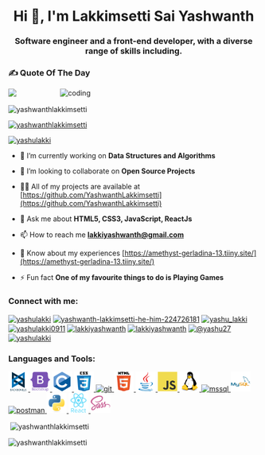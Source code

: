 <h1 align="center">Hi 👋, I'm Lakkimsetti Sai Yashwanth</h1>
<h3 align="center">Software engineer and a front-end developer, with a diverse range of skills including.</h3>
<h3 align="left">✍️ Quote Of The Day</h3>

![](https://quotes-github-readme.vercel.app/api?type=horizontal&theme=merko)
<img align="right" alt="coding" width="400" src="https://camo.githubusercontent.com/5ddf73ad3a205111cf8c686f687fc216c2946a75005718c8da5b837ad9de78c9/68747470733a2f2f7468756d62732e6766796361742e636f6d2f4576696c4e657874446576696c666973682d736d616c6c2e676966">

<p align="left"> <img src="https://komarev.com/ghpvc/?username=yashwanthlakkimsetti&label=Profile%20views&color=0e75b6&style=flat" alt="yashwanthlakkimsetti" /> </p>

<p align="left"> <a href="https://github.com/ryo-ma/github-profile-trophy"><img src="https://github-profile-trophy.vercel.app/?username=yashwanthlakkimsetti" alt="yashwanthlakkimsetti" /></a> </p>

<p align="left"> <a href="https://twitter.com/yashulakki" target="blank"><img src="https://img.shields.io/twitter/follow/yashulakki?logo=twitter&style=for-the-badge" alt="yashulakki" /></a> </p>

- 🔭 I’m currently working on **Data Structures and Algorithms**

- 👯 I’m looking to collaborate on **Open Source Projects**

- 👨‍💻 All of my projects are available at [https://github.com/YashwanthLakkimsetti](https://github.com/YashwanthLakkimsetti)

- 💬 Ask me about **HTML5, CSS3, JavaScript, ReactJs**

- 📫 How to reach me **lakkiyashwanth@gmail.com**

- 📄 Know about my experiences [https://amethyst-gerladina-13.tiiny.site/](https://amethyst-gerladina-13.tiiny.site/)

- ⚡ Fun fact **One of my favourite things to do is Playing Games**

<h3 align="left">Connect with me:</h3>
<p align="left">
<a href="https://twitter.com/yashulakki" target="blank"><img align="center" src="https://raw.githubusercontent.com/rahuldkjain/github-profile-readme-generator/master/src/images/icons/Social/twitter.svg" alt="yashulakki" height="30" width="40" /></a>
<a href="https://linkedin.com/in/yashwanth-lakkimsetti-he-him-224726181" target="blank"><img align="center" src="https://raw.githubusercontent.com/rahuldkjain/github-profile-readme-generator/master/src/images/icons/Social/linked-in-alt.svg" alt="yashwanth-lakkimsetti-he-him-224726181" height="30" width="40" /></a>
<a href="https://instagram.com/yashu_lakki" target="blank"><img align="center" src="https://raw.githubusercontent.com/rahuldkjain/github-profile-readme-generator/master/src/images/icons/Social/instagram.svg" alt="yashu_lakki" height="30" width="40" /></a>
<a href="https://www.codechef.com/users/yashulakki0911" target="blank"><img align="center" src="https://cdn.jsdelivr.net/npm/simple-icons@3.1.0/icons/codechef.svg" alt="yashulakki0911" height="30" width="40" /></a>
<a href="https://www.hackerrank.com/lakkiyashwanth" target="blank"><img align="center" src="https://raw.githubusercontent.com/rahuldkjain/github-profile-readme-generator/master/src/images/icons/Social/hackerrank.svg" alt="lakkiyashwanth" height="30" width="40" /></a>
<a href="https://www.leetcode.com/lakkiyashwanth" target="blank"><img align="center" src="https://raw.githubusercontent.com/rahuldkjain/github-profile-readme-generator/master/src/images/icons/Social/leet-code.svg" alt="lakkiyashwanth" height="30" width="40" /></a>
<a href="https://www.hackerearth.com/@yashu27" target="blank"><img align="center" src="https://raw.githubusercontent.com/rahuldkjain/github-profile-readme-generator/master/src/images/icons/Social/hackerearth.svg" alt="@yashu27" height="30" width="40" /></a>
<a href="https://auth.geeksforgeeks.org/user/yashulakki" target="blank"><img align="center" src="https://raw.githubusercontent.com/rahuldkjain/github-profile-readme-generator/master/src/images/icons/Social/geeks-for-geeks.svg" alt="yashulakki" height="30" width="40" /></a>
</p>

<h3 align="left">Languages and Tools:</h3>
<p align="left"> <a href="https://backbonejs.org" target="_blank" rel="noreferrer"> <img src="https://raw.githubusercontent.com/devicons/devicon/master/icons/backbonejs/backbonejs-original-wordmark.svg" alt="backbonejs" width="40" height="40"/> </a> <a href="https://getbootstrap.com" target="_blank" rel="noreferrer"> <img src="https://raw.githubusercontent.com/devicons/devicon/master/icons/bootstrap/bootstrap-plain-wordmark.svg" alt="bootstrap" width="40" height="40"/> </a> <a href="https://www.cprogramming.com/" target="_blank" rel="noreferrer"> <img src="https://raw.githubusercontent.com/devicons/devicon/master/icons/c/c-original.svg" alt="c" width="40" height="40"/> </a> <a href="https://www.w3schools.com/css/" target="_blank" rel="noreferrer"> <img src="https://raw.githubusercontent.com/devicons/devicon/master/icons/css3/css3-original-wordmark.svg" alt="css3" width="40" height="40"/> </a> <a href="https://git-scm.com/" target="_blank" rel="noreferrer"> <img src="https://www.vectorlogo.zone/logos/git-scm/git-scm-icon.svg" alt="git" width="40" height="40"/> </a> <a href="https://www.w3.org/html/" target="_blank" rel="noreferrer"> <img src="https://raw.githubusercontent.com/devicons/devicon/master/icons/html5/html5-original-wordmark.svg" alt="html5" width="40" height="40"/> </a> <a href="https://www.java.com" target="_blank" rel="noreferrer"> <img src="https://raw.githubusercontent.com/devicons/devicon/master/icons/java/java-original.svg" alt="java" width="40" height="40"/> </a> <a href="https://developer.mozilla.org/en-US/docs/Web/JavaScript" target="_blank" rel="noreferrer"> <img src="https://raw.githubusercontent.com/devicons/devicon/master/icons/javascript/javascript-original.svg" alt="javascript" width="40" height="40"/> </a> <a href="https://www.linux.org/" target="_blank" rel="noreferrer"> <img src="https://raw.githubusercontent.com/devicons/devicon/master/icons/linux/linux-original.svg" alt="linux" width="40" height="40"/> </a> <a href="https://www.microsoft.com/en-us/sql-server" target="_blank" rel="noreferrer"> <img src="https://www.svgrepo.com/show/303229/microsoft-sql-server-logo.svg" alt="mssql" width="40" height="40"/> </a> <a href="https://www.mysql.com/" target="_blank" rel="noreferrer"> <img src="https://raw.githubusercontent.com/devicons/devicon/master/icons/mysql/mysql-original-wordmark.svg" alt="mysql" width="40" height="40"/> </a> <a href="https://postman.com" target="_blank" rel="noreferrer"> <img src="https://www.vectorlogo.zone/logos/getpostman/getpostman-icon.svg" alt="postman" width="40" height="40"/> </a> <a href="https://www.python.org" target="_blank" rel="noreferrer"> <img src="https://raw.githubusercontent.com/devicons/devicon/master/icons/python/python-original.svg" alt="python" width="40" height="40"/> </a> <a href="https://reactjs.org/" target="_blank" rel="noreferrer"> <img src="https://raw.githubusercontent.com/devicons/devicon/master/icons/react/react-original-wordmark.svg" alt="react" width="40" height="40"/> </a> <a href="https://sass-lang.com" target="_blank" rel="noreferrer"> <img src="https://raw.githubusercontent.com/devicons/devicon/master/icons/sass/sass-original.svg" alt="sass" width="40" height="40"/> </a> </p>



<!-- <p><img align="left" src="https://github-readme-stats.vercel.app/api/top-langs?username=yashwanthlakkimsetti&show_icons=true&locale=en&layout=compact" alt="yashwanthlakkimsetti" /></p>
 -->
<p>&nbsp;<img align="center" src="https://github-readme-stats.vercel.app/api?username=yashwanthlakkimsetti&show_icons=true&locale=en" alt="yashwanthlakkimsetti" /></p>

<p><img align="center" src="https://github-readme-streak-stats.herokuapp.com/?user=yashwanthlakkimsetti&" alt="yashwanthlakkimsetti" /></p>
